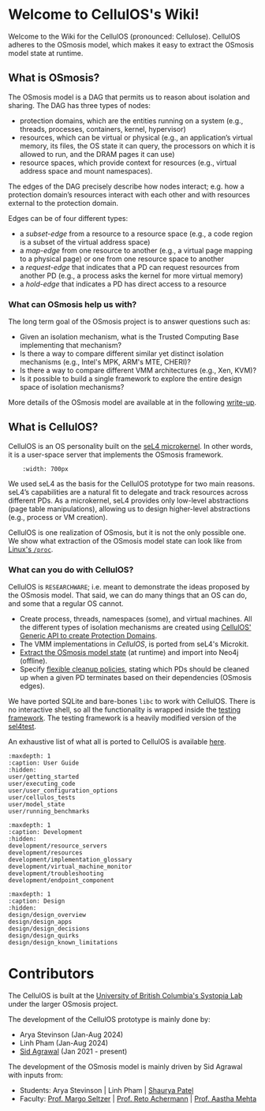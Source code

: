# Welcome to CellulOS's Wiki!

Welcome to the Wiki for the CellulOS (pronounced: Cellulose). 
CellulOS adheres to the OSmosis model, which makes it easy to extract 
the OSmosis model state at runtime.

## What is OSmosis?

The OSmosis model is a DAG that permits us to reason
about isolation and sharing. The DAG has three types of
nodes: 
- protection domains, which are the entities running on a
system (e.g., threads, processes, containers, kernel, hypervisor)
- resources, which can be virtual or physical (e.g., an
application’s virtual memory, its files, the OS state it can
query, the processors on which it is allowed to run, and the
DRAM pages it can use)
- resource spaces, which provide context for resources (e.g., virtual address space and mount
namespaces).

The edges of the DAG precisely describe how nodes interact; e.g. 
how a protection domain’s resources interact with
each other and with resources external to the protection
domain.

Edges can be of four different types: 
- a *subset-edge* from a resource to a resource space (e.g., a code region is a subset
of the virtual address space) 
- a *map-edge* from one resource to another (e.g., a virtual page mapping to a physical page) or
one from one resource space to another 
- a *request-edge* that indicates that a PD can request resources from another PD (e.g., a process
asks the kernel for more virtual memory)
- a *hold-edge* that indicates a PD has direct access to a resource

### What can OSmosis help us with?
The long term goal of the OSmosis project is to answer questions such as:

* Given an isolation mechanism, what is the Trusted Computing Base implementing that mechanism?
* Is there a way to compare different similar yet distinct isolation mechanisms (e.g., Intel's MPK, ARM's MTE, CHERI)?
* Is there a way to compare different VMM architectures (e.g., Xen, KVM)?
* Is it possible to build a single framework to explore the entire design space of isolation mechanisms?

More details of the OSmosis model are available at in the following 
[write-up](https://sid-agrawal.ca/agrawal_osmosis_2024.pdf).

## What is CellulOS?
CellulOS is an OS personality built on the [seL4 microkernel](https://sel4.systems/).
In other words, it is a user-space server that
implements the OSmosis framework. 
```{image} ./figures/CellulOS_Arch.png
    :width: 700px
```

We used seL4 as the basis for the CellulOS prototype for two main reasons. 
seL4’s capabilities are a natural fit to delegate and track resources
across different PDs. 
As a microkernel, seL4 provides only low-level abstractions (page table manipulations), allowing
us to design higher-level abstractions (e.g., process or VM creation). 

CellulOS is one realization of OSmosis, but it is not the only possible one. 
We show what extraction of the OSmosis model state can look like from [Linux's `/proc`](target_proc_model_state).


### What can you do with CellulOS?
CellulOS is `RESEARCHWARE`; i.e. meant to demonstrate the ideas proposed by the OSmosis model.
That said, we can do many things that an OS can do, and some that a regular OS cannot. 

* Create process, threads, namespaces (some), and virtual machines.
All the different types of isolation mechanisms are created using 
[CellulOS' Generic API to create Protection Domains](target_flexible_pd).
* The VMM implementations in *CellulOS*, is ported from seL4's Microkit[](target_virtual_machine_monitor).
* [Extract the OSmosis model state](target_model_state) (at runtime) and import into Neo4j (offline).
* Specify [flexible cleanup policies](target_configuration_cleanup_policy), stating which PDs should be cleaned up when a given 
PD terminates based on their dependencies (OSmosis edges).

We have ported SQLite and bare-bones `libc` to work with CellulOS.
There is no interactive shell, so all the functionality is wrapped inside the [testing framework](target_system_tests).
The testing framework is a heavily modified version of the [sel4test](https://docs.sel4.systems/projects/sel4test/). 

An exhaustive list of what all is ported to CellulOS is available [here](target_system_tests).


```{toctree}
:maxdepth: 1
:caption: User Guide
:hidden:
user/getting_started
user/executing_code
user/user_configuration_options
user/cellulos_tests
user/model_state
user/running_benchmarks
```

```{toctree}
:maxdepth: 1
:caption: Development
:hidden:
development/resource_servers
development/resources
development/implementation_glossary
development/virtual_machine_monitor
development/troubleshooting
development/endpoint_component
```

```{toctree}
:maxdepth: 1
:caption: Design
:hidden:
design/design_overview
design/design_apps
design/design_decisions
design/design_quirks
design/design_known_limitations
```

# Contributors
The CellulOS is built at the [University of British Columbia's Systopia Lab](https://systopia.cs.ubc.ca/)
under the larger OSmosis project.

The development of the CellulOS prototype is mainly done by:
* Arya Stevinson (Jan-Aug 2024)
* Linh Pham  (Jan-Aug 2024)
* [Sid Agrawal](https://sid-agrawal.ca) (Jan 2021 - present)

The development of the OSmosis model is mainly driven by Sid Agrawal with inputs from:
* Students: Arya Stevinson | Linh Pham | [Shaurya Patel](https://shauryapatel1995.github.io/)
* Faculty: [Prof. Margo Seltzer](https://www.seltzer.com/margo) | [Prof. Reto Achermann](https://retoachermann.ch/) | [Prof. Aastha Mehta](https://aasthakm.github.io/)